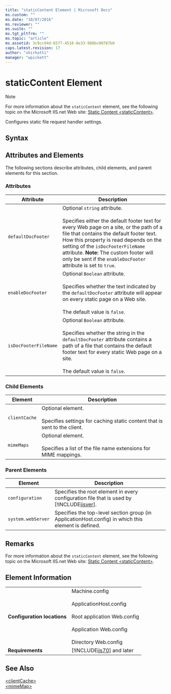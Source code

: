 ```yaml
---
title: "staticContent Element | Microsoft Docs"
ms.custom: ""
ms.date: "10/07/2016"
ms.reviewer: ""
ms.suite: ""
ms.tgt_pltfrm: ""
ms.topic: "article"
ms.assetid: 3c9cc94d-6577-4518-8e33-988bc00787b0
caps.latest.revision: 17
author: "shirhatti"
manager: "wpickett"
---
```

# staticContent Element
> [!NOTE]
>  For more information about the `staticContent` element, see the following topic on the Microsoft IIS.net Web site: [Static Content \<staticContent>](http://www.iis.net/ConfigReference/system.webServer/staticContent).  
  
 Configures static file request handler settings.  
  
## Syntax  
  
## Attributes and Elements  
 The following sections describe attributes, child elements, and parent elements for this section.  
  
### Attributes  
  
|Attribute|Description|  
|---------------|-----------------|  
|`defaultDocFooter`|Optional `string` attribute.<br /><br /> Specifies either the default footer text for every Web page on a site, or the path of a file that contains the default footer text. How this property is read depends on the setting of the `isDocFooterFileName` attribute. **Note:**  The custom footer will only be sent if the `enableDocFooter` attribute is set to `true`.|  
|`enableDocFooter`|Optional `Boolean` attribute.<br /><br /> Specifies whether the text indicated by the `defaultDocFooter` attribute will appear on every static page on a Web site.<br /><br /> The default value is `false`.|  
|`isDocFooterFileName`|Optional `Boolean` attribute.<br /><br /> Specifies whether the string in the `defaultDocFooter` attribute contains a path of a file that contains the default footer text for every static Web page on a site.<br /><br /> The default value is `false`.|  
  
### Child Elements  
  
|Element|Description|  
|-------------|-----------------|  
|`clientCache`|Optional element.<br /><br /> Specifies settings for caching static content that is sent to the client.|  
|`mimeMaps`|Optional element.<br /><br /> Specifies a list of the file name extensions for MIME mappings.|  
  
### Parent Elements  
  
|Element|Description|  
|-------------|-----------------|  
|`configuration`|Specifies the root element in every configuration file that is used by [!INCLUDE[iisver](../../reference/admin/includes/iisver-md.md)].|  
|`system.webServer`|Specifies the top-level section group (in ApplicationHost.config) in which this element is defined.|  
  
## Remarks  
 For more information about the `staticContent` element, see the following topic on the Microsoft IIS.net Web site: [Static Content \<staticContent>](http://www.iis.net/ConfigReference/system.webServer/staticContent).  
  
## Element Information  
  
|||  
|-|-|  
|**Configuration locations**|Machine.config<br /><br /> ApplicationHost.config<br /><br /> Root application Web.config<br /><br /> Application Web.config<br /><br /> Directory Web.config|  
|**Requirements**|[!INCLUDE[iis70](../../reference/admin/includes/iis70-md.md)] and later|  
  
## See Also  
 [\<clientCache>](../../reference/admin/clientcache-element-for-staticcontent.md)   
 [\<mimeMap>](../../reference/admin/mimemap-element-for-staticcontent.md)